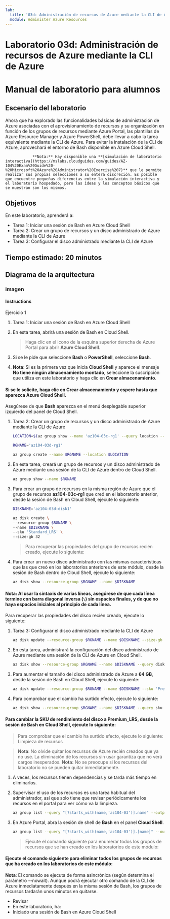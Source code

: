 ```yaml
---
lab:
  title: '03d: Administración de recursos de Azure mediante la CLI de Azure'
  module: Administer Azure Resources
---
```


# <a name="lab-03d---manage-azure-resources-by-using-azure-cli"></a>Laboratorio 03d: Administración de recursos de Azure mediante la CLI de Azure
# <a name="student-lab-manual"></a>Manual de laboratorio para alumnos

## <a name="lab-scenario"></a>Escenario del laboratorio

Ahora que ha explorado las funcionalidades básicas de administración de Azure asociadas con el aprovisionamiento de recursos y su organización en función de los grupos de recursos mediante Azure Portal, las plantillas de Azure Resource Manager y Azure PowerShell, debe llevar a cabo la tarea equivalente mediante la CLI de Azure. Para evitar la instalación de la CLI de Azure, aprovechará el entorno de Bash disponible en Azure Cloud Shell.

                **Nota:** Hay disponible una **[simulación de laboratorio interactiva](https://mslabs.cloudguides.com/guides/AZ-104%20Exam%20Guide%20-%20Microsoft%20Azure%20Administrator%20Exercise%207)** que le permite realizar sus propias selecciones a su entera discreción. Es posible que encuentre pequeñas diferencias entre la simulación interactiva y el laboratorio hospedado, pero las ideas y los conceptos básicos que se muestran son los mismos. 

## <a name="objectives"></a>Objetivos

En este laboratorio, aprenderá a:

+ Tarea 1: Iniciar una sesión de Bash en Azure Cloud Shell
+ Tarea 2: Crear un grupo de recursos y un disco administrado de Azure mediante la CLI de Azure
+ Tarea 3: Configurar el disco administrado mediante la CLI de Azure

## <a name="estimated-timing-20-minutes"></a>Tiempo estimado: 20 minutos

## <a name="instructions"></a>Diagrama de la arquitectura

### <a name="exercise-1"></a>imagen

#### <a name="task-1-start-a-bash-session-in-azure-cloud-shell"></a>Instructions

Ejercicio 1 

1. Tarea 1: Iniciar una sesión de Bash en Azure Cloud Shell

1. En esta tarea, abrirá una sesión de Bash en Cloud Shell. 

    >Haga clic en el icono de la esquina superior derecha de Azure Portal para abrir **Azure Cloud Shell**. 

1. Si se le pide que seleccione **Bash** o **PowerShell**, seleccione **Bash**. 

1. **Nota**: Si es la primera vez que inicia **Cloud Shell** y aparece el mensaje **No tiene ningún almacenamiento montado**, seleccione la suscripción que utiliza en este laboratorio y haga clic en **Crear almacenamiento**.

#### <a name="task-2-create-a-resource-group-and-an-azure-managed-disk-by-using-azure-cli"></a>Si se le solicite, haga clic en **Crear almacenamiento** y espere hasta que aparezca Azure Cloud Shell.

Asegúrese de que **Bash** aparezca en el menú desplegable superior izquierdo del panel de Cloud Shell.

1. Tarea 2: Crear un grupo de recursos y un disco administrado de Azure mediante la CLI de Azure

   ```sh
   LOCATION=$(az group show --name 'az104-03c-rg1' --query location --out tsv)

   RGNAME='az104-03d-rg1'

   az group create --name $RGNAME --location $LOCATION
   ```
1. En esta tarea, creará un grupo de recursos y un disco administrado de Azure mediante una sesión de la CLI de Azure dentro de Cloud Shell.

   ```sh
   az group show --name $RGNAME
   ```
1. Para crear un grupo de recursos en la misma región de Azure que el grupo de recursos **az104-03c-rg1** que creó en el laboratorio anterior, desde la sesión de Bash en Cloud Shell, ejecute lo siguiente:

   ```sh
   DISKNAME='az104-03d-disk1'

   az disk create \
   --resource-group $RGNAME \
   --name $DISKNAME \
   --sku 'Standard_LRS' \
   --size-gb 32
   ```
    >Para recuperar las propiedades del grupo de recursos recién creado, ejecute lo siguiente:

1. Para crear un nuevo disco administrado con las mismas características que las que creó en los laboratorios anteriores de este módulo, desde la sesión de Bash dentro de Cloud Shell, ejecute lo siguiente:

   ```sh
   az disk show --resource-group $RGNAME --name $DISKNAME
   ```

#### <a name="task-3-configure-the-managed-disk-by-using-azure-cli"></a>**Nota**: Al usar la sintaxis de varias líneas, asegúrese de que cada línea termine con barra diagonal inversa (`\`) sin espacios finales, y de que no haya espacios iniciales al principio de cada línea.

Para recuperar las propiedades del disco recién creado, ejecute lo siguiente: 

1. Tarea 3: Configurar el disco administrado mediante la CLI de Azure

   ```sh
   az disk update --resource-group $RGNAME --name $DISKNAME --size-gb 64
   ```

1. En esta tarea, administrará la configuración del disco administrado de Azure mediante una sesión de la CLI de Azure en Cloud Shell.

   ```sh
   az disk show --resource-group $RGNAME --name $DISKNAME --query diskSizeGb
   ```

1. Para aumentar el tamaño del disco administrado de Azure a **64 GB**, desde la sesión de Bash en Cloud Shell, ejecute lo siguiente:

   ```sh
   az disk update --resource-group $RGNAME --name $DISKNAME --sku 'Premium_LRS'
   ```

1. Para comprobar que el cambio ha surtido efecto, ejecute lo siguiente:

   ```sh
   az disk show --resource-group $RGNAME --name $DISKNAME --query sku
   ```

#### <a name="clean-up-resources"></a>Para cambiar la SKU de rendimiento del disco a **Premium_LRS**, desde la sesión de Bash en Cloud Shell, ejecute lo siguiente:

 > Para comprobar que el cambio ha surtido efecto, ejecute lo siguiente: Limpieza de recursos

 > **Nota**: No olvide quitar los recursos de Azure recién creados que ya no use. La eliminación de los recursos sin usar garantiza que no verá cargos inesperados. **Nota:** No se preocupe si los recursos del laboratorio no se pueden quitar inmediatamente. 

1. A veces, los recursos tienen dependencias y se tarda más tiempo en eliminarlos.

1. Supervisar el uso de los recursos es una tarea habitual del administrador, así que solo tiene que revisar periódicamente los recursos en el portal para ver cómo va la limpieza.

   ```sh
   az group list --query "[?starts_with(name,'az104-03')].name" --output tsv
   ```

1. En Azure Portal, abra la sesión de shell de **Bash** en el panel **Cloud Shell**.

   ```sh
   az group list --query "[?starts_with(name,'az104-03')].[name]" --output tsv | xargs -L1 bash -c 'az group delete --name $0 --no-wait --yes'
   ```

    >Ejecute el comando siguiente para enumerar todos los grupos de recursos que se han creado en los laboratorios de este módulo:

#### <a name="review"></a>Ejecute el comando siguiente para eliminar todos los grupos de recursos que ha creado en los laboratorios de este módulo:

**Nota**: El comando se ejecuta de forma asincrónica (según determina el parámetro --nowait). Aunque podrá ejecutar otro comando de la CLI de Azure inmediatamente después en la misma sesión de Bash, los grupos de recursos tardarán unos minutos en quitarse.

- Revisar
- En este laboratorio, ha:
- Iniciado una sesión de Bash en Azure Cloud Shell
